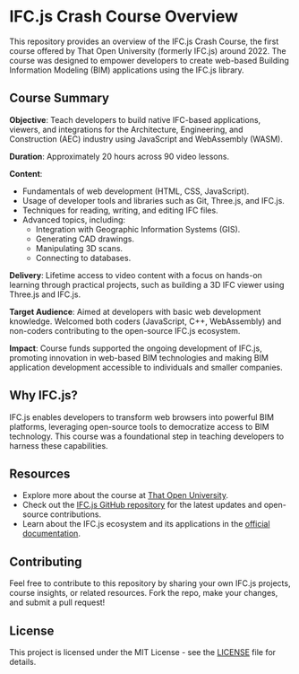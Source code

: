 
# IFC.js Crash Course Overview

This repository provides an overview of the IFC.js Crash Course, the first course offered by That Open University (formerly IFC.js) around 2022. The course was designed to empower developers to create web-based Building Information Modeling (BIM) applications using the IFC.js library.

## Course Summary

**Objective**: Teach developers to build native IFC-based applications, viewers, and integrations for the Architecture, Engineering, and Construction (AEC) industry using JavaScript and WebAssembly (WASM).

**Duration**: Approximately 20 hours across 90 video lessons.

**Content**:

- Fundamentals of web development (HTML, CSS, JavaScript).
- Usage of developer tools and libraries such as Git, Three.js, and IFC.js.
- Techniques for reading, writing, and editing IFC files.
- Advanced topics, including:
  - Integration with Geographic Information Systems (GIS).
  - Generating CAD drawings.
  - Manipulating 3D scans.
  - Connecting to databases.

**Delivery**: Lifetime access to video content with a focus on hands-on learning through practical projects, such as building a 3D IFC viewer using Three.js and IFC.js.

**Target Audience**: Aimed at developers with basic web development knowledge. Welcomed both coders (JavaScript, C++, WebAssembly) and non-coders contributing to the open-source IFC.js ecosystem.

**Impact**: Course funds supported the ongoing development of IFC.js, promoting innovation in web-based BIM technologies and making BIM application development accessible to individuals and smaller companies.

## Why IFC.js?

IFC.js enables developers to transform web browsers into powerful BIM platforms, leveraging open-source tools to democratize access to BIM technology. This course was a foundational step in teaching developers to harness these capabilities.

## Resources

- Explore more about the course at [That Open University](https://thatopen.university/).
- Check out the [IFC.js GitHub repository](https://github.com/IFCjs) for the latest updates and open-source contributions.
- Learn about the IFC.js ecosystem and its applications in the [official documentation](https://ifcjs.github.io/info/).

## Contributing

Feel free to contribute to this repository by sharing your own IFC.js projects, course insights, or related resources. Fork the repo, make your changes, and submit a pull request!

## License

This project is licensed under the MIT License - see the [LICENSE](LICENSE) file for details.
